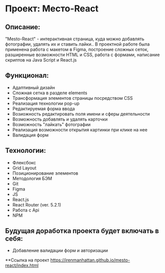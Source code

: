 # Проект: Место-React

## Описание:
"Mesto-React" - интерактивная страница, куда можно добавлять фотографии, удалять их и ставить лайки.. В проектной работе была применена работа с макетом в Figma, построение сложных сеток, разширенные возможности HTML и CSS, работа с формами, написание скриптов на Java Script и React.js

## Функционал:

* Адаптивный дизайн
* Сложная сетка в разделе elements
* Трансформация элементов страницы посредством CSS
* Реализация технологии pop-up
* Редактируемая форма ввода
* Возиожность редактировать поля имени и сферы деятельности
* Возможность добавлять и удалять карточки
* Возможность "лайкать" фотографии
* Реализация возможности открытия картинки при клике на нее
* Валидация форм


## Технологии:

* Флексбокс
* Grid Layout
* Позиционирование элементов
* Методология БЭМ
* Git
* Figma
* JS
* React.js
* React Router (ver. 5.2.1)
* Работа с Api
* NPM

## Будущая доработка проекта будет включать в себя:

* Добавление валидации форм и авторизации

**Ссылка на проект
https://irenmanhattan.github.io/mesto-react/index.html
